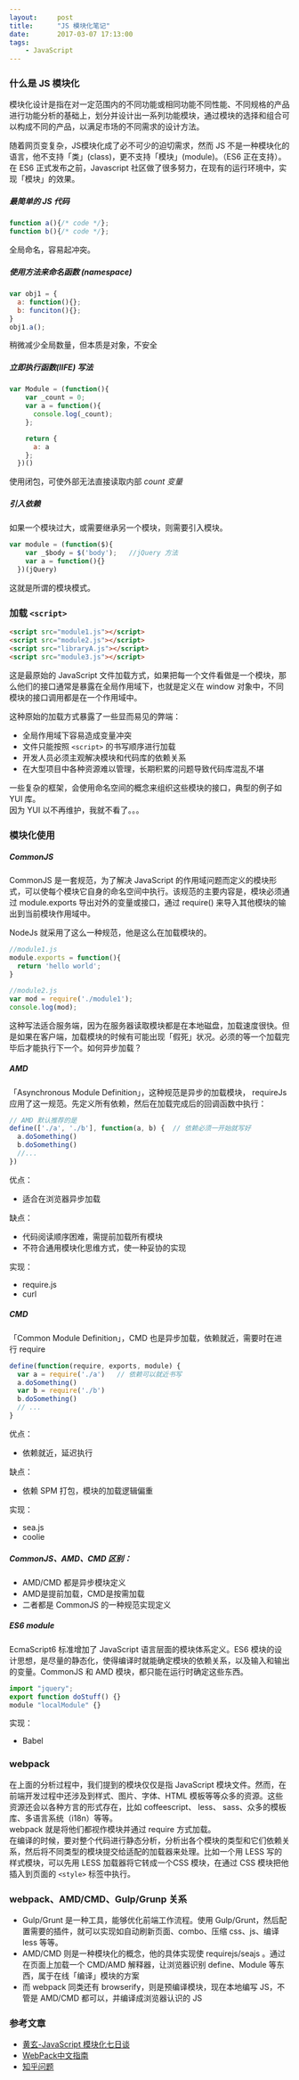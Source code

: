```yaml
---
layout:     post
title:      "JS 模块化笔记"
date:       2017-03-07 17:13:00
tags:
    - JavaScript
---
```


### 什么是 JS 模块化

模块化设计是指在对一定范围内的不同功能或相同功能不同性能、不同规格的产品进行功能分析的基础上，划分并设计出一系列功能模块，通过模块的选择和组合可以构成不同的产品，以满足市场的不同需求的设计方法。  

随着网页变复杂，JS模块化成了必不可少的迫切需求，然而 JS 不是一种模块化的语言，他不支持「类」(class)，更不支持「模块」(module)。（ES6 正在支持）。在 ES6 正式发布之前，Javascript 社区做了很多努力，在现有的运行环境中，实现「模块」的效果。  

##### 最简单的 JS 代码  
  
```js
function a(){/* code */};
function b(){/* code */};
```

全局命名，容易起冲突。  

##### 使用方法来命名函数 (namespace) 
   
```js
var obj1 = {
  a: function(){};
  b: funciton(){};
}
obj1.a();
```

稍微减少全局数量，但本质是对象，不安全  

##### 立即执行函数(IIFE) 写法  
  
```js
var Module = (function(){
    var _count = 0;
    var a = function(){
      console.log(_count);
    };

    return {
      a: a
    };
  })()
```

使用闭包，可使外部无法直接读取内部 _count 变量_

##### 引入依赖  

如果一个模块过大，或需要继承另一个模块，则需要引入模块。  

```js
var module = (function($){
    var _$body = $('body');   //jQuery 方法
    var a = function(){}
  })(jQuery)
```

这就是所谓的模块模式。
  
### 加载 `<script>`

```html
<script src="module1.js"></script>
<script src="module2.js"></script>
<script src="libraryA.js"></script>
<script src="module3.js"></script>
```

这是最原始的 JavaScript 文件加载方式，如果把每一个文件看做是一个模块，那么他们的接口通常是暴露在全局作用域下，也就是定义在 window 对象中，不同模块的接口调用都是在一个作用域中。

这种原始的加载方式暴露了一些显而易见的弊端：

- 全局作用域下容易造成变量冲突  
- 文件只能按照 `<script>` 的书写顺序进行加载  
- 开发人员必须主观解决模块和代码库的依赖关系  
- 在大型项目中各种资源难以管理，长期积累的问题导致代码库混乱不堪  

一些复杂的框架，会使用命名空间的概念来组织这些模块的接口，典型的例子如 YUI 库。  
因为 YUI 以不再维护，我就不看了。。。

### 模块化使用  

##### CommonJS 

CommonJS 是一套规范，为了解决 JavaScript 的作用域问题而定义的模块形式，可以使每个模块它自身的命名空间中执行。该规范的主要内容是，模块必须通过 module.exports 导出对外的变量或接口，通过 require() 来导入其他模块的输出到当前模块作用域中。  

NodeJs 就采用了这么一种规范，他是这么在加载模块的。  
  
```js
//module1.js
module.exports = function(){
  return 'hello world';
}
```

```js
//module2.js
var mod = require('./module1');
console.log(mod);
```

这种写法适合服务端，因为在服务器读取模块都是在本地磁盘，加载速度很快。但是如果在客户端，加载模块的时候有可能出现「假死」状况。必须的等一个加载完毕后才能执行下一个。如何异步加载？ 

##### AMD  

「Asynchronous Module Definition」，这种规范是异步的加载模块， requireJs 应用了这一规范。先定义所有依赖，然后在加载完成后的回调函数中执行：  
  
```js
// AMD 默认推荐的是
define(['./a', './b'], function(a, b) {  // 依赖必须一开始就写好    
  a.doSomething()  
  b.doSomething()    
  //...
})
```

优点：  
- 适合在浏览器异步加载  

缺点：
- 代码阅读顺序困难，需提前加载所有模块  
- 不符合通用模块化思维方式，使一种妥协的实现  

实现：
- require.js  
- curl  

##### CMD 
  
「Common Module Definition」，CMD 也是异步加载，依赖就近，需要时在进行 require 
  
```js
define(function(require, exports, module) {   
  var a = require('./a')   // 依赖可以就近书写
  a.doSomething()   
  var b = require('./b')    
  b.doSomething()  
  // ...
}
```

优点：  
- 依赖就近，延迟执行   

缺点：
- 依赖 SPM 打包，模块的加载逻辑偏重  

实现：
- sea.js  
- coolie  

##### CommonJS、AMD、CMD 区别：
  
- AMD/CMD 都是异步模块定义  
- AMD是提前加载，CMD是按需加载  
- 二者都是 CommonJS 的一种规范实现定义

##### ES6 module  
  
EcmaScript6 标准增加了 JavaScript 语言层面的模块体系定义。ES6 模块的设计思想，是尽量的静态化，使得编译时就能确定模块的依赖关系，以及输入和输出的变量。CommonJS 和 AMD 模块，都只能在运行时确定这些东西。  
  
```js
import "jquery";
export function doStuff() {}
module "localModule" {}
```

实现：
- Babel

### webpack  
在上面的分析过程中，我们提到的模块仅仅是指 JavaScript 模块文件。然而，在前端开发过程中还涉及到样式、图片、字体、HTML 模板等等众多的资源。这些资源还会以各种方言的形式存在，比如 coffeescript、 less、 sass、众多的模板库、多语言系统（i18n）等等。  
webpack 就是将他们都视作模块并通过 require 方式加载。  
在编译的时候，要对整个代码进行静态分析，分析出各个模块的类型和它们依赖关系，然后将不同类型的模块提交给适配的加载器来处理。比如一个用 LESS 写的样式模块，可以先用 LESS 加载器将它转成一个CSS 模块，在通过 CSS 模块把他插入到页面的 `<style>` 标签中执行。  

### webpack、AMD/CMD、Gulp/Grunp 关系  

- Gulp/Grunt 是一种工具，能够优化前端工作流程。使用 Gulp/Grunt，然后配置需要的插件，就可以实现如自动刷新页面、combo、压缩 css、js、编译 less 等等。  
- AMD/CMD 则是一种模块化的概念，他的具体实现使 requirejs/seajs 。通过在页面上加载一个 CMD/AMD 解释器，让浏览器识别 define、Module 等东西，属于在线「编译」模块的方案  
- 而 webpack 同类还有 browserify，则是预编译模块，现在本地编写 JS，不管是 AMD/CMD 都可以，并编译成浏览器认识的 JS  

### 参考文章  

- <a href="http://huangxuan.me/js-module-7day/#/" target="_blank">黄玄-JavaScript 模块化七日谈</a>
- <a href="http://zhaoda.net/webpack-handbook/module-system.html" target="_blank">WebPack中文指南</a>
- <a href="https://www.zhihu.com/question/37020798" target="_blank">知乎问题</a>




